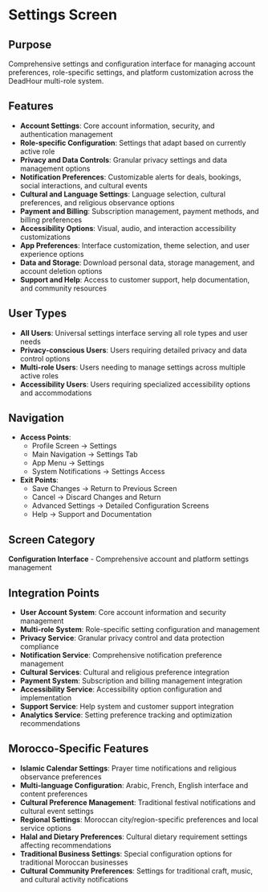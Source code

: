 # Settings Screen

## Purpose
Comprehensive settings and configuration interface for managing account preferences, role-specific settings, and platform customization across the DeadHour multi-role system.

## Features
- **Account Settings**: Core account information, security, and authentication management
- **Role-specific Configuration**: Settings that adapt based on currently active role
- **Privacy and Data Controls**: Granular privacy settings and data management options
- **Notification Preferences**: Customizable alerts for deals, bookings, social interactions, and cultural events
- **Cultural and Language Settings**: Language selection, cultural preferences, and religious observance options
- **Payment and Billing**: Subscription management, payment methods, and billing preferences
- **Accessibility Options**: Visual, audio, and interaction accessibility customizations
- **App Preferences**: Interface customization, theme selection, and user experience options
- **Data and Storage**: Download personal data, storage management, and account deletion options
- **Support and Help**: Access to customer support, help documentation, and community resources

## User Types
- **All Users**: Universal settings interface serving all role types and user needs
- **Privacy-conscious Users**: Users requiring detailed privacy and data control options
- **Multi-role Users**: Users needing to manage settings across multiple active roles
- **Accessibility Users**: Users requiring specialized accessibility options and accommodations

## Navigation
- **Access Points**:
  - Profile Screen → Settings
  - Main Navigation → Settings Tab
  - App Menu → Settings
  - System Notifications → Settings Access
- **Exit Points**:
  - Save Changes → Return to Previous Screen
  - Cancel → Discard Changes and Return
  - Advanced Settings → Detailed Configuration Screens
  - Help → Support and Documentation

## Screen Category
**Configuration Interface** - Comprehensive account and platform settings management

## Integration Points
- **User Account System**: Core account information and security management
- **Multi-role System**: Role-specific setting configuration and management
- **Privacy Service**: Granular privacy control and data protection compliance
- **Notification Service**: Comprehensive notification preference management
- **Cultural Services**: Cultural and religious preference integration
- **Payment System**: Subscription and billing management integration
- **Accessibility Service**: Accessibility option configuration and implementation
- **Support Service**: Help system and customer support integration
- **Analytics Service**: Setting preference tracking and optimization recommendations

## Morocco-Specific Features
- **Islamic Calendar Settings**: Prayer time notifications and religious observance preferences
- **Multi-language Configuration**: Arabic, French, English interface and content preferences
- **Cultural Preference Management**: Traditional festival notifications and cultural event settings
- **Regional Settings**: Moroccan city/region-specific preferences and local service options
- **Halal and Dietary Preferences**: Cultural dietary requirement settings affecting recommendations
- **Traditional Business Settings**: Special configuration options for traditional Moroccan businesses
- **Cultural Community Preferences**: Settings for traditional craft, music, and cultural activity notifications